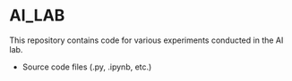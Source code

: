 # AI_LAB

This repository contains code for various experiments conducted in the AI lab.
- Source code files (.py, .ipynb, etc.)